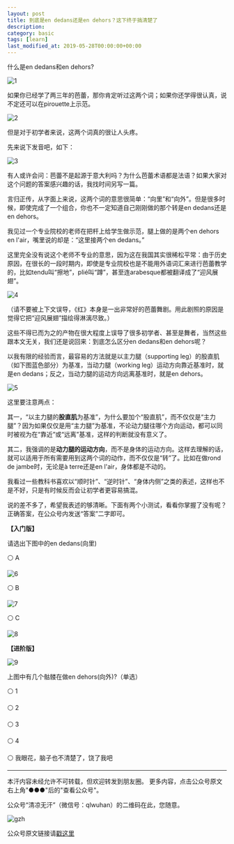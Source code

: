 ```yaml
---
layout: post
title: 到底是en dedans还是en dehors？这下终于搞清楚了 
description: 
category: basic
tags: [learn]
last_modified_at: 2019-05-28T00:00:00+00:00
---
```


什么是en dedans和en dehors?

![1](/../assets/img/2019-05-28/1.gif)

如果你已经学了两三年的芭蕾，那你肯定听过这两个词；如果你还学得很认真，说不定还可以在pirouette上示范。

![2](/../assets/img/2019-05-28/2.gif)

但是对于初学者来说，这两个词真的很让人头疼。

先来说下发音吧，如下：

![3](/../assets/img/2019-05-28/3.jpg)

有人或许会问：芭蕾不是起源于意大利吗？为什么芭蕾术语都是法语？如果大家对这个问题的答案感兴趣的话，我找时间另写一篇。


言归正传，从字面上来说，这两个词的意思很简单：“向里”和“向外”。但是很多时候，即使完成了一个组合，你也不一定知道自己刚刚做的那个转是en dedans还是en dehors。


我见过一个专业院校的老师在把杆上给学生做示范，腿上做的是两个en dehors en l'air，嘴里说的却是：“这里接两个en dedans。”


这里完全没有说这个老师不专业的意思，因为这在我国其实很稀松平常：由于历史原因，在很长的一段时期内，即使是专业院校也是不能用外语词汇来进行芭蕾教学的，比如tendu叫“擦地”，plié叫“蹲”，甚至连arabesque都被翻译成了“迎风展翅”。

![4](/../assets/img/2019-05-28/4.jpg)

（请不要被上下文误导，《红》本身是一出非常好的芭蕾舞剧。用此剧照的原因是觉得它把“迎风展翅”描绘得淋漓尽致。）


这些不得已而为之的产物在很大程度上误导了很多初学者、甚至是舞者，当然这些跟本文无关，我们还是说回来：到底怎么区分en dedans和en dehors呢？


以我有限的经验而言，最容易的方法就是以主力腿（supporting leg）的股直肌（如下图蓝色部分）为基准，当动力腿（working leg）运动方向靠近基准时，就是en dedans；反之，当动力腿的运动方向远离基准时，就是en dehors。


![5](/../assets/img/2019-05-28/5.jpg)

这里要注意两点：

其一，“以主力腿的**股直肌**为基准”，为什么要加个“股直肌”，而不仅仅是“主力腿”？因为如果仅仅是用“主力腿”为基准，不论动力腿往哪个方向运动，都可以同时被视为在“靠近”或“远离”基准，这样的判断就没有意义了。

其二，我强调的是**动力腿的运动方向**，而不是身体的运动方向。这样去理解的话，就可以适用于所有需要用到这两个词的动作，而不仅仅是“转”了。比如在做rond de jambe时，无论是à terre还是en l'air，身体都是不动的。

 

我看过一些教科书喜欢以“顺时针”、“逆时针”、“身体内侧”之类的表述，这样也不是不好，只是有时候反而会让初学者更容易搞混。

 

说的差不多了，希望我表述的够清晰。下面有两个小测试，看看你掌握了没有呢？正确答案，在公众号内发送“答案”二字即可。


**【入门版】**


请选出下图中的en dedans(向里)


⚪️ A

![6](/../assets/img/2019-05-28/6.gif)

⚪️ B

![7](/../assets/img/2019-05-28/7.gif)

⚪️ C

![8](/../assets/img/2019-05-28/8.gif)


**【进阶版】**

![9](/../assets/img/2019-05-28/9.gif)

上图中有几个骷髅在做en dehors(向外)?（单选）

⚪️ 1 

⚪️ 2

⚪️ 3

⚪️ 4

⚪️ 我眼花，脑子也不清楚了，饶了我吧 

<hr>

本汗内容未经允许不可转载，但欢迎转发到朋友圈。
更多内容，点击公众号原文右上角"●●●"后的"查看公众号"。

公众号“清凉无汗”（微信号：qlwuhan）的二维码在此，您随意。

![gzh](/../assets/img/gzh.png)

公众号原文链接请[戳这里](https://mp.weixin.qq.com/s/QQqDzkdfRZn3dIR-_UKigg)